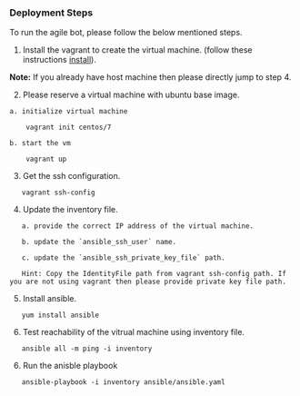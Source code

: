 ### Deployment Steps

To run the agile bot, please follow the below mentioned steps. 

1. Install the vagrant to create the virtual machine. (follow these instructions [install](https://github.com/CSC-DevOps/CM/blob/master/VM.md)).  

**Note:** If you already have host machine then please directly jump to step 4.  

2. Please reserve a virtual machine with ubuntu base image. 

```
a. initialize virtual machine

    vagrant init centos/7

b. start the vm

    vagrant up
```

3. Get the ssh configuration. 

```
   vagrant ssh-config
```

4. Update the inventory file.

```
   a. provide the correct IP address of the virtual machine. 
   
   b. update the `ansible_ssh_user` name. 
   
   c. update the `ansible_ssh_private_key_file` path.
   
   Hint: Copy the IdentityFile path from vagrant ssh-config path. If you are not using vagrant then please provide private key file path. 
```   

5. Install ansible. 

```
   yum install ansible
```

6. Test reachability of the vitrual machine using inventory file.

```
   ansible all -m ping -i inventory 
```

6. Run the anisble playbook 

```
   ansible-playbook -i inventory ansible/ansible.yaml
```
